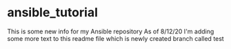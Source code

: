 # ansible_tutorial
This is some new info for my Ansible repository 
As of 8/12/20 I'm adding some more text to this readme file which is newly created branch called test 
